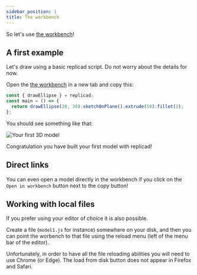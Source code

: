 ```yaml
---
sidebar_position: 1
title: The workbench
---
```


So let's use [the workbench](https://studio.replicad.xyz/workbench)!

## A first example

Let's draw using a basic replicad script. Do not worry about the details for
now.

Open the [the workbench](https://studio.replicad.xyz/workbench) in a new tab
and copy this:

```js withWorkbench
const { drawEllipse } = replicad;
const main = () => {
  return drawEllipse(20, 30).sketchOnPlane().extrude(50).fillet(2);
};
```

You should see something like that:

![Your first 3D model](/img/tutorial/first-model.png)

Congratulation you have built your first model with replicad!

## Direct links

You can even open a model directly in the workbench if you click on the `Open in workbench` button next to the copy button!

## Working with local files

If you prefer using your editor of choice it is also possible.

Create a file (`model1.js` for instance) somewhere on your disk, and then you
can point the worbench to that file using the reload menu (left of the menu bar
of the editor).

Unfortunately, in order to have all the file reloading abilities you will need
to use Chrome (or Edge). The load from disk button does not appear in Firefox
and Safari.
